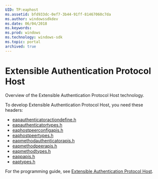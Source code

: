 ```yaml
---
UID: TP:eaphost
ms.assetid: bfd933dc-0ef7-3b44-91ff-81467060c7da
ms.author: windowssdkdev
ms.date: 06/04/2018
ms.keywords: 
ms.prod: windows
ms.technology: windows-sdk
ms.topic: portal
archived: true
---
```


# Extensible Authentication Protocol Host



Overview of the Extensible Authentication Protocol Host technology.

To develop Extensible Authentication Protocol Host, you need these headers:

 * [eapauthenticatoractiondefine.h](..\eapauthenticatoractiondefine\index.md)
 * [eapauthenticatortypes.h](..\eapauthenticatortypes\index.md)
 * [eaphostpeerconfigapis.h](..\eaphostpeerconfigapis\index.md)
 * [eaphostpeertypes.h](..\eaphostpeertypes\index.md)
 * [eapmethodauthenticatorapis.h](..\eapmethodauthenticatorapis\index.md)
 * [eapmethodpeerapis.h](..\eapmethodpeerapis\index.md)
 * [eapmethodtypes.h](..\eapmethodtypes\index.md)
 * [eappapis.h](..\eappapis\index.md)
 * [eaptypes.h](..\eaptypes\index.md)

For the programming guide, see [Extensible Authentication Protocol Host](/previous-versions/windows/desktop/eaphost).
